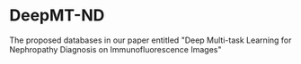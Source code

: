 # DeepMT-ND
The proposed databases in our paper entitled "Deep Multi-task Learning for Nephropathy Diagnosis on Immunofluorescence Images" 
